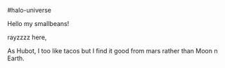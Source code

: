 
#halo-universe

Hello my smallbeans!


rayzzzz here, 

As Hubot, I too like tacos but I find it good from mars rather than Moon n Earth.
